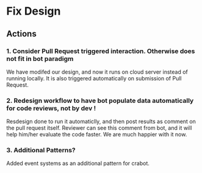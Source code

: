# Fix Design

## Actions

### 1. Consider Pull Request triggered interaction. Otherwise does not fit in bot paradigm
We have modifed our design, and now it runs on cloud server instead of running locally. It is also triggered automatically on submission of Pull Request. 

### 2. Redesign workflow to have bot populate data automatically for code reviews, not by dev !
Resdesign done to run it automaticlly, and then post results as comment on the pull request itself. Reviewer can see this comment from bot, and it will help him/her evaluate the code faster. We are much happier with it now. 

### 3. Additional Patterns?
Added event systems as an additional pattern for crabot.
